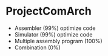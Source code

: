 # ProjectComArch
- Assembler   (99%) optimize code
- Simulator   (99%) optimize code
- Multiple assembly program (100%)
- Combination (0%)
